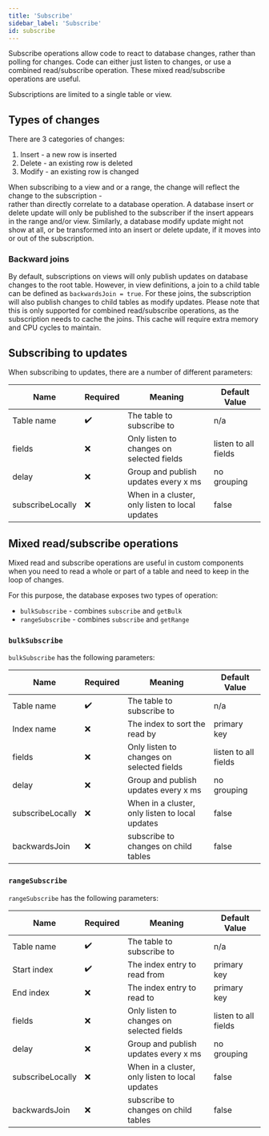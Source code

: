```yaml
---
title: 'Subscribe'
sidebar_label: 'Subscribe'
id: subscribe
---
```



Subscribe operations allow code to react to database changes, rather than polling for changes. Code can either just listen to changes, or use a combined read/subscribe operation. These mixed read/subscribe operations are useful.

Subscriptions are limited to a single table or view.

Types of changes[​](/database/database-concepts/subscribe/#types-of-changesdirect-link-to-heading)
-----------------------------------------------------------------------------------------------------------------------------------------------------------------

There are 3 categories of changes:

1.  Insert - a new row is inserted
2.  Delete - an existing row is deleted
3.  Modify - an existing row is changed

When subscribing to a view and or a range, the change will reflect the change to the subscription -\
rather than directly correlate to a database operation. A database insert or delete update will only be published to the subscriber if the insert appears in the range and/or view. Similarly, a database modify update might not show at all, or be transformed into an insert or delete update, if it moves into or out of the subscription.

### Backward joins[​](/database/database-concepts/subscribe/#backward-joinsdirect-link-to-heading)

By default, subscriptions on views will only publish updates on database changes to the root table. However, in view definitions, a join to a child table can be defined as `backwardsJoin = true`. For these joins, the subscription will also publish changes to child tables as modify updates. Please note that this is only supported for combined read/subscribe operations, as the subscription needs to cache the joins. This cache will require extra memory and CPU cycles to maintain.

Subscribing to updates[​](/database/database-concepts/subscribe/#subscribing-to-updatesdirect-link-to-heading)
-----------------------------------------------------------------------------------------------------------------------------------------------------------------------------

When subscribing to updates, there are a number of different parameters:

| Name | Required | Meaning | Default Value |
| --- | --- | --- | --- |
| Table name | ✔️ | The table to subscribe to | n/a |
| fields | ❌ | Only listen to changes on selected fields | listen to all fields |
| delay | ❌ | Group and publish updates every x ms | no grouping |
| subscribeLocally | ❌ | When in a cluster, only listen to local updates | false |

Mixed read/subscribe operations[​](/database/database-concepts/subscribe/#mixed-readsubscribe-operationsdirect-link-to-heading)
----------------------------------------------------------------------------------------------------------------------------------------------------------------------------------------------

Mixed read and subscribe operations are useful in custom components when you need to read a whole or part of a table and need to keep in the loop of changes.

For this purpose, the database exposes two types of operation:

-   `bulkSubscribe` - combines `subscribe` and `getBulk`
-   `rangeSubscribe` - combines `subscribe` and `getRange`

### `bulkSubscribe`[​](/database/database-concepts/subscribe/#bulksubscribedirect-link-to-heading)

`bulkSubscribe` has the following parameters:

| Name | Required | Meaning | Default Value |
| --- | --- | --- | --- |
| Table name | ✔️ | The table to subscribe to | n/a |
| Index name | ❌ | The index to sort the read by | primary key |
| fields | ❌ | Only listen to changes on selected fields | listen to all fields |
| delay | ❌ | Group and publish updates every x ms | no grouping |
| subscribeLocally | ❌ | When in a cluster, only listen to local updates | false |
| backwardsJoin | ❌ | subscribe to changes on child tables | false |

### `rangeSubscribe`[​](/database/database-concepts/subscribe/#rangesubscribedirect-link-to-heading)

`rangeSubscribe` has the following parameters:

| Name | Required | Meaning | Default Value |
| --- | --- | --- | --- |
| Table name | ✔️ | The table to subscribe to | n/a |
| Start index | ✔️ | The index entry to read from | primary key |
| End index | ❌ | The index entry to read to | primary key |
| fields | ❌ | Only listen to changes on selected fields | listen to all fields |
| delay | ❌ | Group and publish updates every x ms | no grouping |
| subscribeLocally | ❌ | When in a cluster, only listen to local updates | false |
| backwardsJoin | ❌ | subscribe to changes on child tables | false |